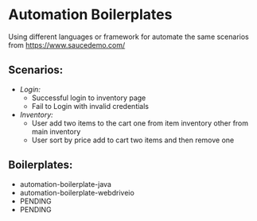 # Automation Boilerplates

Using different languages or framework for automate the same scenarios from https://www.saucedemo.com/

## Scenarios:

* *Login:*
  - Successful login to inventory page
  - Fail to Login with invalid credentials
* *Inventory:*
  - User add two items to the cart one from item inventory other from main inventory
  - User sort by price add to cart two items and then remove one

## Boilerplates:

* automation-boilerplate-java
* automation-boilerplate-webdriveio
* PENDING
* PENDING


